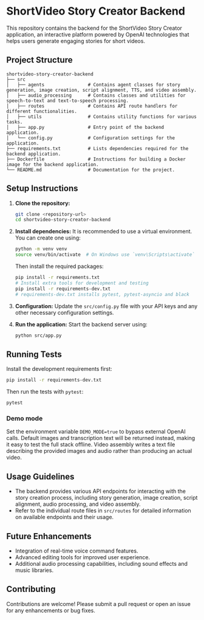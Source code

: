 # ShortVideo Story Creator Backend

This repository contains the backend for the ShortVideo Story Creator application, an interactive platform powered by OpenAI technologies that helps users generate engaging stories for short videos.

## Project Structure

```
shortvideo-story-creator-backend
├── src
│   ├── agents                # Contains agent classes for story generation, image creation, script alignment, TTS, and video assembly.
│   ├── audio_processing      # Contains classes and utilities for speech-to-text and text-to-speech processing.
│   ├── routes                # Contains API route handlers for different functionalities.
│   ├── utils                 # Contains utility functions for various tasks.
│   ├── app.py                # Entry point of the backend application.
│   └── config.py             # Configuration settings for the application.
├── requirements.txt          # Lists dependencies required for the backend application.
├── Dockerfile                # Instructions for building a Docker image for the backend application.
└── README.md                 # Documentation for the project.
```

## Setup Instructions

1. **Clone the repository:**
   ```bash
   git clone <repository-url>
   cd shortvideo-story-creator-backend
   ```

2. **Install dependencies:**
   It is recommended to use a virtual environment. You can create one using:
   ```bash
   python -m venv venv
   source venv/bin/activate  # On Windows use `venv\Scripts\activate`
   ```
   Then install the required packages:
   ```bash
   pip install -r requirements.txt
   # Install extra tools for development and testing
   pip install -r requirements-dev.txt
   # requirements-dev.txt installs pytest, pytest-asyncio and black
   ```

3. **Configuration:**
   Update the `src/config.py` file with your API keys and any other necessary configuration settings.

4. **Run the application:**
   Start the backend server using:
   ```bash
   python src/app.py
   ```

## Running Tests

Install the development requirements first:
```bash
pip install -r requirements-dev.txt
```
Then run the tests with `pytest`:
```bash
pytest
```

### Demo mode

Set the environment variable `DEMO_MODE=true` to bypass external OpenAI calls.
Default images and transcription text will be returned instead, making it easy
to test the full stack offline. Video assembly writes a text file describing
the provided images and audio rather than producing an actual video.

## Usage Guidelines

- The backend provides various API endpoints for interacting with the story creation process, including story generation, image creation, script alignment, audio processing, and video assembly.
- Refer to the individual route files in `src/routes` for detailed information on available endpoints and their usage.

## Future Enhancements

- Integration of real-time voice command features.
- Advanced editing tools for improved user experience.
- Additional audio processing capabilities, including sound effects and music libraries.

## Contributing

Contributions are welcome! Please submit a pull request or open an issue for any enhancements or bug fixes.